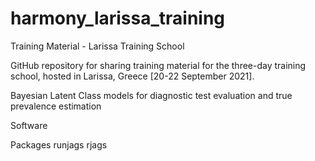 # harmony_larissa_training
 Training Material - Larissa Training School
 
GitHub repository for sharing training material for the three-day training school, hosted in Larissa, Greece [20-22 September 2021].

Bayesian Latent Class models for diagnostic test evaluation and true prevalence estimation

Software

Packages
runjags
rjags

